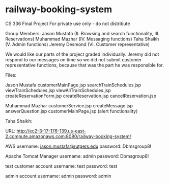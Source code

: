 # railway-booking-system
CS 336 Final Project
For private use only - do not distribute

Group Members:
Jason Mustafa (II. Browsing and search functionality, III. Reservations)
Muhammad Mazhar (IV. Messaging functions)
Taha Shaikh (V. Admin functions)
Jeremy Desmond (VI. Customer representative)

We would like our parts of the project graded individually.
Jeremy did not respond to our messages on time so we did not submit customer representative functions, because that was the part he was responsible for.

Files:

Jason Mustafa
customerMainPage.jsp
searchTrainSchedules.jsp
viewTrainSchedules.jsp
viewAllTrainSchedules.jsp
createReservationForm.jsp
createReservation.jsp
cancelReservation.jsp

Muhammad Mazhar
customerService.jsp
createMessage.jsp
answerQuestion.jsp
customerMainPage.jsp (alert functionality)

Taha Shaikh:


URL:
http://ec2-3-17-176-139.us-east-2.compute.amazonaws.com:8080/railway-booking-system/

AWS
username: jason.mustafa@rutgers.edu
password: Dbmsgroup8!

Apache Tomcat Manager
username: admin
password: Dbmsgroup8!

test customer account
username: test
password: test

admin account
username: admin
password: admin
